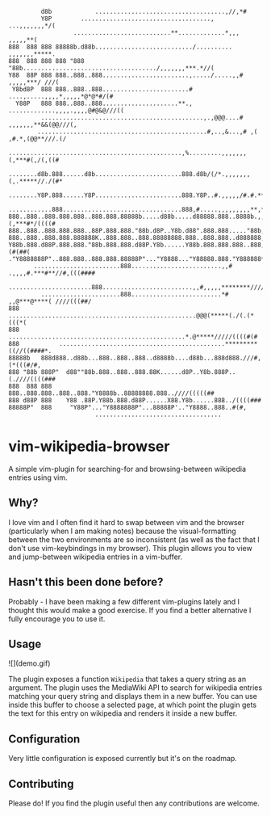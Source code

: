```
         d8b            ....................................,//,*#
         Y8P        ...................................., ...,,,,,,,*/(
                  ...........................**.............*,,, ,,,,,**(
888  888 888 88888b.d88b.........................../.......... ,,,,,,,*****.
888  888 888 888 "888 "88b...................................../,,,,,,,***.*//(
Y88  88P 888 888..888..888........................,...../.....,,# ,,,,,***/ ///(
 Y8bd8P  888 888..888..888........................# ....,.....,,,,*,,,,,*@*@*#/(#
  Y88P   888 888..888..888.....................**., .............,,,,.,,,,@#@&@///((
         .............................................,.,@@@....# ,,,,,,,**&&(@@///(,
        ...............................................#,..,&...,# ,( ,#.*,(@@**///.(/
       ................................................,%.........,,,,,,,(,***#(,/(,((#
      ........d8b.888......d8b........................888.d8b/(/*.,,,,,,,(,.*****//./(#*
      ........Y8P.888......Y8P........................888.Y8P..#.,,,,,/#.#.*****///((((/
      ............888.................................888,#.....,,,,,,,,,**,**##./(((((#
888..888..888.888.888..888.888.88888b.....d88b.....d88888.888..8888b.,,,,**(,***#*/((((#
888..888..888.888.888..88P.888.888."88b.d8P..Y8b.d88".888.888....."88b,,,****#//.//(((##
888..888..888.888.888888K..888.888..888.88888888.888..888.888..d888888,,****#./////(((/#
Y88b.888.d88P.888.888."88b.888.888.d88P.Y8b......Y88b.888.888.888..888,*****#,//#*(#(##(
."Y8888888P"..888.888..888.888.88888P"..."Y8888..."Y88888.888."Y888888******/#.//(((###
       ........................888.........................,,# .,,,,#.***#**//#,(((####
        .......................888.........................,,#,,,,,********////((((###
         ......................888.........................*# ,,@***@****( ////(((##/
888        ....................................................@@@(*****(./(.(*(((*(
888          .................................................*.@*****/////((((#(#
888           ..............................................*********((//((####*.
88888b   888d888..d88b...888..888..888..d8888b....d88b...888d888.///#,(*(((#/#,
888 "88b 888P"  d88""88b.888..888..888.88K......d8P..Y8b.888P..(.////((((###
888  888 888    888..888.888..888..888."Y8888b..88888888.888..////(((((##
888 d88P 888    Y88 .88P.Y88b.888.d88P......X88.Y8b......888../((((###
88888P"  888     "Y88P"..."Y8888888P"...88888P'.."Y8888..888..#(#,
                        ...................................
```

<h1>vim-wikipedia-browser</h1>
A simple vim-plugin for searching-for and browsing-between wikipedia entries using vim.

<h2>Why?</h2>
I love vim and I often find it hard to swap between vim and the browser (particularly when I am making notes) because the visual-formatting between the two environments are so inconsistent (as well as the fact that I don't use vim-keybindings in my browser). This plugin allows you to view and jump-between wikipedia entries in a vim-buffer.

<h2>Hasn't this been done before?</h2>
Probably - I have been making a few different vim-plugins lately and I thought this would make a good exercise. If you find a better alternative I fully encourage you to use it.

<h2> Usage </h2>
![](demo.gif)

The plugin exposes a function <code>Wikipedia</code> that takes a query string as an argument. The plugin uses the MediaWiki API to search for wikipedia entries matching your query string and displays them in a new buffer. You can use <code><Cr></code> inside this buffer to choose a selected page, at which point the plugin gets the text for this entry on wikipedia and renders it inside a new buffer.

<h2>Configuration</h2>
Very little configuration is exposed currently but it's on the roadmap.

<h2>Contributing</h2>
Please do! If you find the plugin useful then any contributions are welcome.
